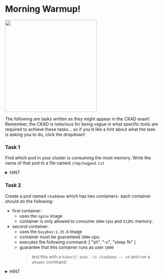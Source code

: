 # Morning Warmup!
<img src="https://media.slid.es/uploads/730082/images/5298631/k8s-meme.jpg" width="300"/>

The following are tasks written as they might appear in the CKAD exam! Remember, the CKAD is notorious for being vague in what specific tools are required to achieve these tasks... so if you'd like a hint about what the task is asking you to do, click the dropdown!

### Task 1
Find which pod in your cluster is consuming the most memory. Write the name of that pod to a file named `/tmp/hogpod.txt`

<details>
<summary>HINT</summary>
<br>

Use the `kubectl top pods` command against all namespaces in the cluster and find which has the highest memory usage!
  
</details>

### Task 2

Create a pod named `ckaddemo` which has two containers- each container should do the following:
- first container:
    - uses the `nginx` image
    - container is only allowed to consume `300m` cpu and `512Mi` memory.
- second container: 
    - uses the `busybox:1.35.0` image
    - container must be guaranteed `300m` cpu.
    - executes the following command: [ "sh", "-c", "sleep 1h" ]
    - guarantee that this container runs as user `1000`
        > test this with a `kubectl exec -it ckaddemo -- sh` and run a `whoami` command.

<details>
<summary>HINT</summary>
<br>

- container is only allowed to consume `300m` cpu and `512Mi` memory **<-- add a LIMIT**
- command: [ "sh", "-c", "sleep 1h" ]                    
- container must be guaranteed `300m` cpu. **<-- add a REQUEST**
- guarantee that this container runs as user `1000` **<-- add a SECURITY CONTEXT**                                                                           
  
</details>

<!--

```yaml
apiVersion: v1
kind: Pod
metadata:
  name: midday-challenge
spec:
  containers:
  - name: bizzeebox
    image: busybox:1.35.0
    command: [ "sh", "-c", "sleep 1h" ]
    resources:
      requests:
        cpu: 300m
    securityContext:
      runAsUser: 1000
  - name: engine-x
    image: nginx
    resources:
      limits:
        cpu: 300m
        memory: 512Mi
```
-->

